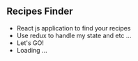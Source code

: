 ## Recipes Finder 

* React js application to find your recipes
* Use redux to handle my state and etc ... 
* Let's GO!
* Loading ... 


